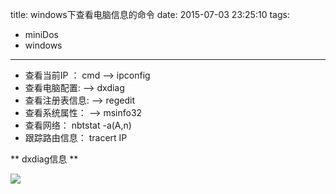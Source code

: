 title: windows下查看电脑信息的命令
date: 2015-07-03 23:25:10
tags: 
- miniDos
- windows

---

- 查看当前IP ： cmd --> ipconfig
- 查看电脑配置:  --> dxdiag
- 查看注册表信息: --> regedit
- 查看系统属性： --> msinfo32
- 查看网络： nbtstat -a(A,n)
- 跟踪路由信息： tracert IP

<!-- more -->

** dxdiag信息 **

![](http://7xk1z1.com1.z0.glb.clouddn.com/DosCmddxdiag.PNG)




